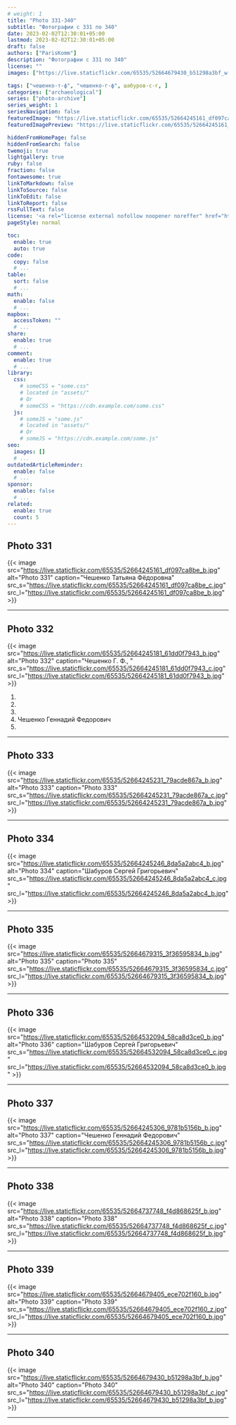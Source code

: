 ```yaml
---
# weight: 1
title: "Photo 331-340"
subtitle: "Фотографии с 331 по 340"
date: 2023-02-02T12:30:01+05:00
lastmod: 2023-02-02T12:30:01+05:00
draft: false
authors: ["ParisKomm"]
description: "Фотографии с 331 по 340"
license: ""
images: ["https://live.staticflickr.com/65535/52664679430_b51298a3bf_w.jpg"] # изображения страниц для Open Graph и Twitter Cards.

tags: ["чешенко-т-ф", "чешенко-г-ф", шабуров-с-г, ]
categories: ["archaeological"]
series: ["photo-archive"]
series_weight: 1
seriesNavigation: false
featuredImage: "https://live.staticflickr.com/65535/52664245161_df097ca8be_b.jpg" # главное изображение для содержимого.
featuredImagePreview: "https://live.staticflickr.com/65535/52664245161_df097ca8be_b.jpg" # изображение для главной страницы.

hiddenFromHomePage: false
hiddenFromSearch: false
twemoji: true
lightgallery: true
ruby: false
fraction: false
fontawesome: true
linkToMarkdown: false
linkToSource: false
linkToEdit: false
linkToReport: false
rssFullText: false
license: '<a rel="license external nofollow noopener noreffer" href="https://creativecommons.org/licenses/by-nc-nd/4.0/" target="_blank">CC BY-NC-ND 4.0</a>'
pageStyle: normal

toc:
  enable: true
  auto: true
code:
  copy: false
  # ...
table:
  sort: false
  # ...
math:
  enable: false
  # ...
mapbox:
  accessToken: ""
  # ...
share:
  enable: true
  # ...
comment:
  enable: true
  # ...
library:
  css:
    # someCSS = "some.css"
    # located in "assets/"
    # Or
    # someCSS = "https://cdn.example.com/some.css"
  js:
    # someJS = "some.js"
    # located in "assets/"
    # Or
    # someJS = "https://cdn.example.com/some.js"
seo:
  images: []
  # ...
outdatedArticleReminder:
  enable: false
  # ...
sponsor:
  enable: false
  # ...
related:
  enable: true
  count: 5
---
```


<!--more-->

## Photo 331

{{< image src="https://live.staticflickr.com/65535/52664245161_df097ca8be_b.jpg" alt="Photo 331" caption="Чешенко Татьяна Фёдоровна" src_s="https://live.staticflickr.com/65535/52664245161_df097ca8be_c.jpg" src_l="https://live.staticflickr.com/65535/52664245161_df097ca8be_b.jpg" >}}

***

## Photo 332

{{< image src="https://live.staticflickr.com/65535/52664245181_61dd0f7943_b.jpg" alt="Photo 332" caption="Чешенко Г. Ф., " src_s="https://live.staticflickr.com/65535/52664245181_61dd0f7943_c.jpg" src_l="https://live.staticflickr.com/65535/52664245181_61dd0f7943_b.jpg" >}}

1.
2.
3.
4. Чешенко Геннадий Федорович
5.

***

## Photo 333

{{< image src="https://live.staticflickr.com/65535/52664245231_79acde867a_b.jpg" alt="Photo 333" caption="Photo 333" src_s="https://live.staticflickr.com/65535/52664245231_79acde867a_c.jpg" src_l="https://live.staticflickr.com/65535/52664245231_79acde867a_b.jpg" >}}

***

## Photo 334

{{< image src="https://live.staticflickr.com/65535/52664245246_8da5a2abc4_b.jpg" alt="Photo 334" caption="Шабуров Сергей Григорьевич" src_s="https://live.staticflickr.com/65535/52664245246_8da5a2abc4_c.jpg" src_l="https://live.staticflickr.com/65535/52664245246_8da5a2abc4_b.jpg" >}}

***

## Photo 335

{{< image src="https://live.staticflickr.com/65535/52664679315_3f36595834_b.jpg" alt="Photo 335" caption="Photo 335" src_s="https://live.staticflickr.com/65535/52664679315_3f36595834_c.jpg" src_l="https://live.staticflickr.com/65535/52664679315_3f36595834_b.jpg" >}}

***

## Photo 336

{{< image src="https://live.staticflickr.com/65535/52664532094_58ca8d3ce0_b.jpg" alt="Photo 336" caption="Шабуров Сергей Григорьевич" src_s="https://live.staticflickr.com/65535/52664532094_58ca8d3ce0_c.jpg" src_l="https://live.staticflickr.com/65535/52664532094_58ca8d3ce0_b.jpg" >}}

***

## Photo 337

{{< image src="https://live.staticflickr.com/65535/52664245306_9781b5156b_b.jpg" alt="Photo 337" caption="Чешенко Геннадий Федорович" src_s="https://live.staticflickr.com/65535/52664245306_9781b5156b_c.jpg" src_l="https://live.staticflickr.com/65535/52664245306_9781b5156b_b.jpg" >}}

***

## Photo 338

{{< image src="https://live.staticflickr.com/65535/52664737748_f4d868625f_b.jpg" alt="Photo 338" caption="Photo 338" src_s="https://live.staticflickr.com/65535/52664737748_f4d868625f_c.jpg" src_l="https://live.staticflickr.com/65535/52664737748_f4d868625f_b.jpg" >}}

***

## Photo 339

{{< image src="https://live.staticflickr.com/65535/52664679405_ece702f160_b.jpg" alt="Photo 339" caption="Photo 339" src_s="https://live.staticflickr.com/65535/52664679405_ece702f160_z.jpg" src_l="https://live.staticflickr.com/65535/52664679405_ece702f160_b.jpg" >}}

***

## Photo 340

{{< image src="https://live.staticflickr.com/65535/52664679430_b51298a3bf_b.jpg" alt="Photo 340" caption="Photo 340" src_s="https://live.staticflickr.com/65535/52664679430_b51298a3bf_c.jpg" src_l="https://live.staticflickr.com/65535/52664679430_b51298a3bf_b.jpg" >}}

***
